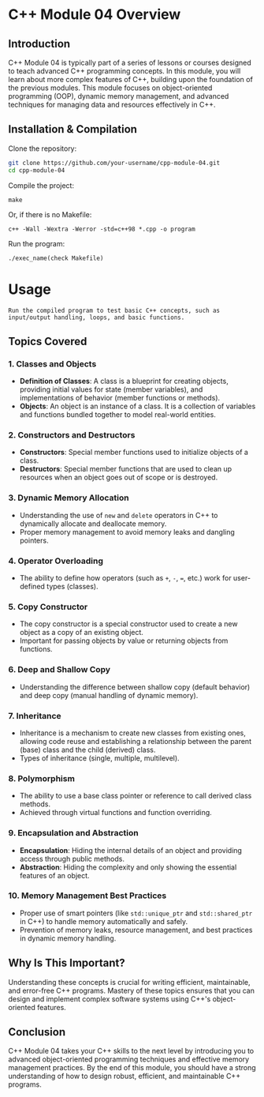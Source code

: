 # C++ Module 04 Overview

## Introduction

C++ Module 04 is typically part of a series of lessons or courses designed to teach advanced C++ programming concepts. In this module, you will learn about more complex features of C++, building upon the foundation of the previous modules. This module focuses on object-oriented programming (OOP), dynamic memory management, and advanced techniques for managing data and resources effectively in C++.

## Installation & Compilation

Clone the repository:
```bash
git clone https://github.com/your-username/cpp-module-04.git
cd cpp-module-04

```
Compile the project:
```
make
```
Or, if there is no Makefile:
```
c++ -Wall -Wextra -Werror -std=c++98 *.cpp -o program
```
Run the program:
```
./exec_name(check Makefile)

```
# Usage
```
Run the compiled program to test basic C++ concepts, such as input/output handling, loops, and basic functions.
```

## Topics Covered

### 1. **Classes and Objects**
   - **Definition of Classes**: A class is a blueprint for creating objects, providing initial values for state (member variables), and implementations of behavior (member functions or methods).
   - **Objects**: An object is an instance of a class. It is a collection of variables and functions bundled together to model real-world entities.

### 2. **Constructors and Destructors**
   - **Constructors**: Special member functions used to initialize objects of a class.
   - **Destructors**: Special member functions that are used to clean up resources when an object goes out of scope or is destroyed.

### 3. **Dynamic Memory Allocation**
   - Understanding the use of `new` and `delete` operators in C++ to dynamically allocate and deallocate memory.
   - Proper memory management to avoid memory leaks and dangling pointers.

### 4. **Operator Overloading**
   - The ability to define how operators (such as `+`, `-`, `=`, etc.) work for user-defined types (classes).

### 5. **Copy Constructor**
   - The copy constructor is a special constructor used to create a new object as a copy of an existing object.
   - Important for passing objects by value or returning objects from functions.

### 6. **Deep and Shallow Copy**
   - Understanding the difference between shallow copy (default behavior) and deep copy (manual handling of dynamic memory).

### 7. **Inheritance**
   - Inheritance is a mechanism to create new classes from existing ones, allowing code reuse and establishing a relationship between the parent (base) class and the child (derived) class.
   - Types of inheritance (single, multiple, multilevel).

### 8. **Polymorphism**
   - The ability to use a base class pointer or reference to call derived class methods.
   - Achieved through virtual functions and function overriding.

### 9. **Encapsulation and Abstraction**
   - **Encapsulation**: Hiding the internal details of an object and providing access through public methods.
   - **Abstraction**: Hiding the complexity and only showing the essential features of an object.

### 10. **Memory Management Best Practices**
   - Proper use of smart pointers (like `std::unique_ptr` and `std::shared_ptr` in C++) to handle memory automatically and safely.
   - Prevention of memory leaks, resource management, and best practices in dynamic memory handling.

## Why Is This Important?

Understanding these concepts is crucial for writing efficient, maintainable, and error-free C++ programs. Mastery of these topics ensures that you can design and implement complex software systems using C++'s object-oriented features.

## Conclusion

C++ Module 04 takes your C++ skills to the next level by introducing you to advanced object-oriented programming techniques and effective memory management practices. By the end of this module, you should have a strong understanding of how to design robust, efficient, and maintainable C++ programs.
